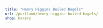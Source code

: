 ```yaml
---
title: "Henry Higgins Boiled Bagels"
url: /portland/henry-higgins-boiled-bagels/
shop: bakery
---
```

